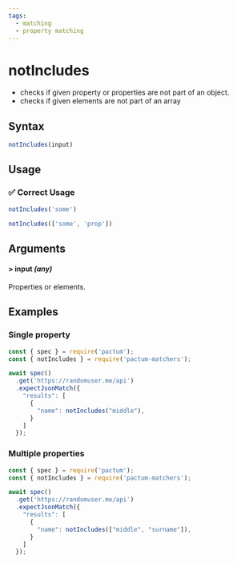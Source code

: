 ```yaml
---
tags:
  - matching
  - property matching
---
```


# notIncludes

- checks if given property or properties are not part of an object.
- checks if given elements are not part of an array

## Syntax

```js
notIncludes(input)
```

## Usage

### ✅  Correct Usage

```js
notIncludes('some')
```

```js
notIncludes(['some', 'prop'])
```

## Arguments

#### > input *(any)*

Properties or elements.

## Examples

### Single property

```js
const { spec } = require('pactum');
const { notIncludes } = require('pactum-matchers');

await spec()
  .get('https://randomuser.me/api')
  .expectJsonMatch({
    "results": [
      {
        "name": notIncludes("middle"),
      }
    ]
  });
```

### Multiple properties

```js
const { spec } = require('pactum');
const { notIncludes } = require('pactum-matchers');

await spec()
  .get('https://randomuser.me/api')
  .expectJsonMatch({
    "results": [
      {
        "name": notIncludes(["middle", "surname"]),
      }
    ]
  });
```